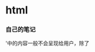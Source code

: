 # html

### 自己的笔记

'<head>中的内容一般不会呈现给用户，除了<title>'

***<meta>是单标签<meta charset="utf-8">**,用来指定字体*****

**<link>:rel="",有stylesheet（导入css样式），icon（网页标签图标）**

| `id`    | 所有标签                         | 唯一标识符（CSS/JS选择器） |
| ------- | -------------------------------- | -------------------------- |
| `class` | 所有标签                         | 样式类名（可复用）         |
| `style` | 所有标签                         | 内联样式                   |
| `src`   | `<img>`, `<script>`, `<video>`等 | 资源路径                   |
| `href`  | `<a>`, `<link>`                  | 链接地址                   |
| `alt`   | `<img>`                          | 图片替代文本（无障碍）     |
| `title` | 大多数标签                       | 悬停提示文本               |

### label作用：

1. **扩大点击区域**
   默认情况下，只有点击表单元素（如单选按钮、复选框的小方框）才能触发交互。关联 `<label>` 后，点击标签文字也会触发对应的表单元素（如选中 / 取消复选框），大大提升了操作便捷性，尤其适合移动设备。

   示例：
   未关联 `<label>` 时，只能点击小方框；关联后，点击 "同意协议" 文字也能勾选复选框。

   ```html
   <label for="agree">
     <input type="checkbox" id="agree"> 同意协议
   </label>
   ```

2. **提升可访问性**
   屏幕阅读器会将 `<label>` 的文字与关联的表单元素关联起来，当用户聚焦到表单元素时，阅读器会朗读标签内容，帮助视力障碍用户理解输入项的含义。

3. **明确语义关联**
   通过 `<label>` 明确表单元素与描述文字的对应关系，使 HTML 结构更清晰，便于开发者维护和搜索引擎解析。

4. **避免歧义**
   对于多个相似的表单元素（如一组单选按钮），`<label>` 能清晰区分每个选项的含义，避免用户混淆。

<label>可以使用for属性关联其他标签的id属性，但是当其他标签位于label内部时可以省略

其内部一般放入input和纯文本，不要放入其他块级元素如div，和交互标签如button。

| 标签        | 核心语义                | 适用场景                                 | 关键特征                             |
| ----------- | ----------------------- | ---------------------------------------- | ------------------------------------ |
| `<section>` | 有主题的 “内容区块”     | 章节、标签页内容、表单分组、产品列表区域 | 通常包含标题，内容有明确主题         |
| `<div>`     | 无任何语义的 “容器”     | 纯样式 / 布局辅助（如包裹元素调整间距）  | 仅用于 CSS 或 JS 操作，无语义含义    |
| `<article>` | 可独立分发的 “完整内容” | 博客文章、新闻报道、评论、产品详情       | 内容可单独存在（如单独分享一篇文章） |

在 CSS 中，`position` 属性用于控制元素在页面中的**定位方式**，决定元素如何脱离正常文档流、以及基于哪个参考对象进行位置偏移。它是布局设计的核心属性之一，共有 5 个取值，不同取值对应完全不同的定位逻辑。

### 一、`position` 的 5 个取值及核心特性

| 取值       | 是否脱离文档流 | 定位参考对象                                                 | 核心用途                                           |
| ---------- | -------------- | ------------------------------------------------------------ | -------------------------------------------------- |
| `static`   | ❌ 不脱离       | 无（遵循正常文档流）                                         | 默认值，元素按 HTML 结构顺序排列                   |
| `relative` | ❌ 不脱离       | 元素自身的 “初始位置”                                        | 微调元素位置、作为绝对定位（`absolute`）的参考容器 |
| `absolute` | ✅ 完全脱离     | 最近的 “已定位祖先元素”（非 static），若无则为根元素（`<html>`） | 精准定位元素（如弹窗、悬浮菜单）                   |
| `fixed`    | ✅ 完全脱离     | 浏览器视口（viewport）                                       | 固定元素位置（如顶部导航栏、回到顶部按钮）         |
| `sticky`   | ⚠️ 半脱离       | 父容器的 “可视区域”                                          | 滚动时 “吸顶 / 吸底”（如列表标题、筛选栏）         |

CSS 属性表格，包含属性名称、核心作用及典型示例，便于快速查阅和使用：

| 分类       | CSS 属性                      | 核心作用                                                     | 典型示例                                                     |
| ---------- | ----------------------------- | ------------------------------------------------------------ | ------------------------------------------------------------ |
| 盒模型基础 | `width`                       | 定义元素 **内容区域** 的宽度（默认单位：px，支持 %、rem 等） | `width: 300px;` / `width: 80%;`                              |
|            | `height`                      | 定义元素 **内容区域** 的高度                                 | `height: 200px;` / `height: auto;`                           |
|            | `padding`                     | 元素 **内容与边框之间的内边距**（可分方向：top/right/bottom/left） | `padding: 10px 15px;`（上下 10px，左右 15px）                |
|            | `margin`                      | 元素 **与其他元素之间的外边距**（可分方向，支持`auto`实现水平居中） | `margin: 0 auto;` / `margin-bottom: 20px;`                   |
|            | `border`                      | 元素边框（简写，包含`border-width`+`border-style`+`border-color`） | `border: 2px solid #333;`                                    |
|            | `border-radius`               | 为元素添加 **圆角**（值越大，圆角越明显，支持圆形 / 椭圆）   | `border-radius: 8px;` / `border-radius: 50%;`                |
|            | `box-sizing`                  | 控制盒模型计算方式（解决宽高包含范围问题）                   | `box-sizing: border-box;`（推荐，含 padding+border）         |
| 定位与显示 | `position`                    | 定义元素定位类型，控制元素在页面中的位置                     | `position: relative;` / `position: absolute;`                |
|            | `top`/`right`/`bottom`/`left` | 配合`position`（非 static），精确控制元素的偏移位置          | `top: 20px; right: 10px;`（相对定位偏移）                    |
|            | `display`                     | 定义元素的 **显示模式**（控制元素是否换行、是否可同行排列）  | `display: block;` / `display: flex;` / `display: none;`      |
|            | `z-index`                     | 控制元素的 **层叠顺序**（值越大，层级越高，仅对定位元素生效） | `z-index: 10;`（层级高于 z-index:5 的元素）                  |
|            | `float`                       | 使元素 **脱离文档流浮动**（左 / 右浮动，常用于早期布局，现多被 flex 替代） | `float: left;` / `clear: both;`（清除浮动）                  |
| 背景样式   | `background-color`            | 定义元素的 **背景颜色**（支持十六进制、RGB、英文单词）       | `background-color: #f5f5f5;` / `background-color: rgba(0,0,0,0.5);` |
|            | `background-image`            | 为元素设置 **背景图片**（支持本地图片或网络图片）            | `background-image: url("bg.jpg");`                           |
|            | `background-size`             | 控制背景图片的 **尺寸**（cover：覆盖容器；contain：完整显示） | `background-size: cover;` / `background-size: 100% 100%;`    |
|            | `background-position`         | 控制背景图片的 **位置**（支持方位词或数值）                  | `background-position: center;` / `background-position: 20px 30px;` |
|            | `background-repeat`           | 控制背景图片是否 **重复显示**（no-repeat：不重复；repeat-x：水平重复） | `background-repeat: no-repeat;`                              |
| 文本样式   | `color`                       | 定义 **文本颜色**（同 background-color，支持多种颜色格式）   | `color: #333;` / `color: red;`                               |
|            | `font-size`                   | 定义文本 **字体大小**（默认 16px，推荐用 rem 适配）          | `font-size: 16px;` / `font-size: 1.2rem;`                    |
|            | `font-weight`                 | 定义文本 **粗细**（normal：正常；bold：加粗；数值：100-900） | `font-weight: bold;` / `font-weight: 600;`                   |
|            | `font-family`                 | 定义文本 **字体家族**（推荐设置 fallback 字体，避免字体缺失） | `font-family: "Microsoft YaHei", sans-serif;`                |
|            | `text-align`                  | 控制文本 **水平对齐方式**（left/center/right/justify）       | `text-align: center;`（文本居中）                            |
|            | `line-height`                 | 定义文本 **行高**（控制行间距，值为数字时是 font-size 的倍数） | `line-height: 1.5;` / `line-height: 24px;`                   |
|            | `text-decoration`             | 为文本添加装饰（underline：下划线；none：取消下划线，常用于链接） | `text-decoration: none;`（取消链接下划线）                   |
| 弹性布局   | `display: flex`               | 将元素设置为 **弹性容器**，子元素自动成为弹性项（现代布局核心） | `display: flex;`（父容器添加）                               |
|            | `justify-content`             | 控制弹性项 **水平方向** 的对齐方式（主轴对齐）               | `justify-content: space-between;`（两端对齐）                |
|            | `align-items`                 | 控制弹性项 **垂直方向** 的对齐方式（交叉轴对齐）             | `align-items: center;`（垂直居中）                           |
|            | `flex-direction`              | 控制弹性项的 **排列方向**（row：水平；column：垂直）         | `flex-direction: column;`（垂直排列）                        |
|            | `flex`                        | 控制弹性项的 **伸缩比例**（简写，包含 flex-grow/flex-shrink/flex-basis） | `flex: 1;`（占满剩余空间） / `flex: 0 0 200px;`（固定宽度）  |
| 其他常用   | `cursor`                      | 定义鼠标悬浮在元素上时的 **光标样式**（pointer：手型，常用于按钮 / 链接） | `cursor: pointer;` / `cursor: default;`                      |
|            | `opacity`                     | 控制元素的 **透明度**（0：完全透明；1：不透明，影响子元素）  | `opacity: 0.8;`（80% 不透明度）                              |
|            | `overflow`                    | 控制元素内容 **溢出时的处理方式**（hidden：隐藏；auto：滚动条） | `overflow: hidden;` / `overflow-y: auto;`                    |
|            | `transition`                  | 为元素样式变化添加 **过渡动画**（平滑切换，无需 JS）         | `transition: all 0.3s ease;`（所有样式 300ms 平滑过渡）      |

position详解：

`position: relative` 和 `position: absolute` 的配合是 CSS 定位的经典用法，核心规则是：**绝对定位元素（absolute）会优先相对于 “最近的、设置了 position: relative/absolute/fixed/sticky 的祖先元素” 进行定位；如果没有这样的祖先元素，则相对于浏览器窗口（body）定位**。

# `display`详解：

### 一、基础显示类型（单值）

#### 1. `display: none`

- **作用**：完全隐藏元素，不占据页面空间（与 `visibility: hidden` 不同，后者仍占空间）。

- **场景**：动态显示 / 隐藏元素（如弹窗、折叠菜单）。

- 示例

  ```css
  .hidden-element {
    display: none; /* 元素完全消失，不占布局空间 */
  }
  ```

#### 2. `display: block`（块级元素）

- 特性

  - 独占一行（前后自动换行）。
  - 可设置宽高（`width`/`height` 有效）。
  - 内外边距（`margin`/`padding`）会影响周围元素布局。

- **默认元素**：`div`、`p`、`h1-h6`、`ul`、`li`、`footer` 等。

- **场景**：用于构建页面结构（如容器、段落、标题）。

- 示例

  ```css
  .block-example {
    display: block;
    width: 200px; /* 有效 */
    height: 100px; /* 有效 */
    margin: 10px 0; /* 上下外边距生效 */
  }
  ```

#### 3. `display: inline`（行内元素）

- 特性

- 不独占一行，与其他行内元素并排显示。

  - **不能设置宽高**（`width`/`height` 无效）。
  - 左右外边距（`margin-left`/`right`）有效，但上下外边距（`margin-top`/`bottom`）无效。
  - 内边距（`padding`）有效，但可能重叠其他元素。

- **默认元素**：`span`、`a`、`strong`、`em`、`img`（特殊行内元素，可设宽高）等。

- **场景**：用于文本内的局部样式（如高亮、链接）。

- 示例

  ```css
  .inline-example {
    display: inline;
    width: 200px; /* 无效 */
    margin: 10px; /* 仅左右生效 */
    padding: 5px; /* 有效，但可能覆盖其他内容 */
  }
  ```

#### 4. `display: inline-block`（行内块元素）

- 特性

  - 兼具 `inline` 和 `block` 的特点：并排显示（不独占一行），且可设置宽高。
  - 内外边距均有效，不会重叠其他元素。

- **场景**：需要并排显示且自定义尺寸的元素（如按钮、图标、导航项）。

- 示例

  ```css
  .inline-block-btn {
    display: inline-block;
    width: 120px; /* 有效 */
    height: 40px; /* 有效 */
    margin: 0 10px; /* 左右间距，实现按钮并排 */
  }
  ```

### 二、CSS 表格布局（模拟表格）

#### 5. `display: table` 及相关值

用于模拟 HTML 表格的布局结构，适合需要表格样式但不想用 `<table>` 标签的场景。

- `display: table`：模拟 `<table>` 标签（容器）。

- `display: table-row`：模拟 `<tr>` 标签（行）。

- `display: table-cell`：模拟 `<td>` 标签（单元格）。

- `display: table-header-group`：模拟 `<thead>`。

- `display: table-footer-group`：模拟 `<tfoot>`。

- **特性**：

  - 单元格自动等高、等宽（类似表格）。
  - 支持 `vertical-align` 垂直对齐（常用于居中）。

- **示例**：实现三列等高布局

  ```html
  <div class="table-container">
    <div class="table-row">
      <div class="table-cell">列1</div>
      <div class="table-cell">列2（内容更多）</div>
      <div class="table-cell">列3</div>
    </div>
  </div>
  ```

  ```css
  .table-container { display: table; width: 100%; }
  .table-row { display: table-row; }
  .table-cell { 
    display: table-cell; 
    padding: 10px; 
    border: 1px solid #ccc; 
    vertical-align: middle; /* 垂直居中 */
  }
  ```

### 三、弹性盒布局（Flexbox）

#### 6. `display: flex`（容器）和 `display: inline-flex`

Flexbox 是一维布局模型，适合对齐、分布元素（行或列），是现代布局的首选。

- `display: flex`：容器为块级，独占一行。

- `display: inline-flex`：容器为行内级，与其他元素并排。

- **核心特性**：

  - 子元素（flex 项）自动排列（默认水平方向）。
  - 可通过 `justify-content`（水平对齐）、`align-items`（垂直对齐）控制对齐方式。
  - 子元素尺寸可自适应容器空间。

- **示例**：水平居中且均匀分布的导航栏

  ```css
  .nav {
    display: flex; /* 容器设为 flex */
    justify-content: space-between; /* 子元素两端对齐 */
    align-items: center; /* 垂直居中 */
    padding: 0 20px;
    height: 60px;
  }
  .nav-item {
    margin: 0 10px; /* 子元素间距 */
  }
  ```

### 四、网格布局（Grid）

#### 7. `display: grid`（容器）和 `display: inline-grid`

Grid 是二维布局模型，适合复杂的多行多列布局（如仪表盘、卡片网格）。

- `display: grid`：容器为块级。

- `display: inline-grid`：容器为行内级。

- **核心特性**：

  - 同时控制行和列的布局。
  - 通过 `grid-template-columns`/`rows` 定义列宽和行高。
  - 子元素（grid 项）可跨行列排列。

- **示例**：响应式卡片网格（3 列布局）

  ```css
  .card-grid {
    display: grid; /* 容器设为 grid */
    grid-template-columns: repeat(3, 1fr); /* 3列，每列等宽 */
    gap: 20px; /* 卡片间距 */
    padding: 20px;
  }
  .card {
    padding: 15px;
    border: 1px solid #eee;
  }
  ```

### 五、其他特殊值

#### 8. `display: contents`

- **作用**：使元素本身不产生布局盒模型，但保留其子元素的布局。简单说：“元素消失，但子元素仍在原位置”。

- **场景**：解决嵌套容器对 Flex/Grid 布局的干扰。

- 示例

  ```css
  .wrapper {
    display: flex;
  }
  .wrapper > div {
    display: contents; /* 该 div 不产生布局，子元素直接参与 flex 布局 */
  }
  ```

#### 9. `display: list-item`

- **作用**：使元素表现为列表项（类似 `<li>`），自动生成项目符号。

- 示例

  ```css
  .custom-list-item {
    display: list-item;
    list-style-type: square; /* 项目符号样式 */
    margin-left: 20px; /* 缩进 */
  }
  ```

  

#### 10. `display: flow-root`

- **作用**：创建一个新的块级格式化上下文（BFC），解决父元素高度塌陷问题（替代传统的 `overflow: hidden` 方案）。

- 示例

- 清除浮动影响

  ```css
  .parent {
    display: flow-root; /* 自动包含浮动子元素的高度 */
  }
  .child {
    float: left; /* 子元素浮动 */
    width: 50%;
  }
  ```

### 总结：如何选择 `display` 值？

| 需求场景                | 推荐值         |
| ----------------------- | -------------- |
| 隐藏元素                | `none`         |
| 页面结构容器            | `block`        |
| 文本内局部样式          | `inline`       |
| 并排显示且需自定义尺寸  | `inline-block` |
| 一维布局（行 / 列对齐） | `flex`         |
| 二维布局（网格排列）    | `grid`         |
| 模拟表格布局            | `table` 系列   |
| 清除浮动 / 创建 BFC     | `flow-root`    |

## @用法

在 CSS 中，`@` 符号开头的语法被称为 **at-rule（at 规则）**，它们不是选择器，而是用于控制 CSS 行为、引入资源、条件判断等特殊功能的指令。以下是所有常见 `@` 规则的详细用法和场景：

### 一、基础元数据类

#### 1. `@charset` - 声明字符编码

- **作用**：定义样式表使用的字符编码，确保浏览器正确解析中文等非 ASCII 字符。

- 语法

  ```css
  @charset "编码格式";
  ```

- 注意

  - 必须放在样式表的**最开头**（前面不能有任何字符，包括空格、注释）。
  - 仅对当前样式表有效，且浏览器兼容性良好。

- 示例

  ```css
  @charset "UTF-8"; /* 声明使用 UTF-8 编码（推荐） */
  @charset "GBK"; /* 用于仅包含简体中文的场景 */
  ```

#### 2. `@import` - 引入外部样式表

- **作用**：从外部文件导入 CSS 规则，实现样式模块化。

- 语法

  ```css
  @import url("文件路径") [媒体查询条件];
  ```

- 注意

  - 必须放在样式表的开头（`@charset` 之后，其他规则之前）。
  - 会增加 HTTP 请求，可能影响性能（推荐用 `<link>` 标签替代）。

- 示例

  ```css
  @import url("reset.css"); /* 导入重置样式 */
  @import url("print.css") print; /* 仅在打印时应用 */
  @import url("mobile.css") screen and (max-width: 768px); /* 小屏幕生效 */
  ```

  

### 二、响应式与条件判断类

#### 3. `@media` - 媒体查询（核心）

- **作用**：根据设备特性（屏幕尺寸、分辨率等）应用不同样式，是响应式设计的基础。

- 语法

  ```css
  @media [媒体类型] and (条件) {
    /* 满足条件时应用的样式 */
  }
  ```

  

- 常用媒体类型：

  - `screen`：屏幕设备（默认）
  - `print`：打印预览
  - `all`：所有设备

- 常用条件：

  - `max-width`/`min-width`：屏幕宽度
  - `orientation: portrait/landscape`：竖屏 / 横屏
  - `hover: hover`：设备支持悬停（如桌面端 vs 移动端）

- 示例

  ```css
  /* 屏幕宽度 ≤768px 时（移动端） */
  @media (max-width: 768px) {
    .nav { display: none; } /* 隐藏导航栏 */
    .mobile-menu { display: block; } /* 显示移动端菜单 */
  }
  
  /* 支持悬停的设备（如桌面端） */
  @media (hover: hover) {
    .button:hover { transform: scale(1.05); }
  }
  ```

#### 4. `@supports` - 特性检测

- **作用**：检测浏览器是否支持某个 CSS 特性，实现渐进式增强。

- 语法

  ```css
  @supports (CSS特性) {
    /* 支持时应用的样式 */
  }
  @supports not (CSS特性) {
    /* 不支持时的降级方案 */
  }
  ```

- 示例

  ```css
  /* 如果支持 grid 布局 */
  @supports (display: grid) {
    .container {
      display: grid;
      gap: 20px;
    }
  }
  
  /* 不支持 grid 时用 flex 替代 */
  @supports not (display: grid) {
    .container {
      display: flex;
      flex-wrap: wrap;
      margin: -10px;
    }
    .item { margin: 10px; }
  }
  ```

### 三、资源与样式定义类

#### 5. `@font-face` - 自定义字体

- **作用**：引入网页字体（非系统默认字体），实现个性化文字样式。

- 语法

  ```css
  @font-face {
    font-family: "字体名称"; /* 自定义名称（用于后续引用） */
    src: url("字体文件路径") format("字体格式"); /* 字体源及格式 */
    font-weight: 400; /* 字体粗细（normal/bold/100-900） */
    font-style: normal; /* 字体样式（normal/italic/oblique） */
    font-display: swap; /* 加载策略（swap：先显示默认字体，加载完成后替换） */
  }
  ```

- 常用字体格式：

  - `woff2`：现代浏览器首选（体积小、压缩率高）
  - `woff`：兼容旧版浏览器
  - `ttf`/`otf`：备选格式

- 示例

  ```css
  @font-face {
    font-family: "Inter";
    src: url("inter.woff2") format("woff2"),
         url("inter.woff") format("woff");
    font-weight: 400; /* 常规字重 */
    font-style: normal;
  }
  
  /* 使用自定义字体 */
  body {
    font-family: "Inter", sans-serif;
  }
  ```

#### 6. `@counter-style` - 自定义列表计数器

- **作用**：定义自定义的列表项标记（如序号、符号），扩展默认的 `list-style`。

- 语法

  ```css
  @counter-style 名称 {
    system: 计数系统; /* 如 cyclic（循环）、numeric（数字） */
    symbols: 符号列表; /* 用于计数的符号 */
    suffix: 后缀; /* 符号后的字符（如 "."、")"） */
  }
  ```

- 示例

  ```css
  /* 定义中文数字计数器 */
  @counter-style chinese {
    system: numeric;
    symbols: "一" "二" "三" "四" "五";
    suffix: "、";
  }
  
  /* 使用自定义计数器 */
  .chinese-list {
    list-style: chinese;
  }
  ```

### 四、动画与过渡类

#### 7. `@keyframes` - 定义动画关键帧

- **作用**：创建 CSS 动画的关键帧序列，控制动画的中间状态。

- 语法

  ```css
  @keyframes 动画名称 {
    0% { /* 动画开始状态 */ }
    50% { /* 动画中间状态 */ }
    100% { /* 动画结束状态 */ }
  }
  ```

- **配合使用**：通过 `animation` 属性将动画应用到元素。

- 示例

  ```css
  /* 定义淡入动画 */
  @keyframes fadeIn {
    0% { opacity: 0; transform: translateY(20px); }
    100% { opacity: 1; transform: translateY(0); }
  }
  
  /* 应用动画 */
  .card {
    animation: fadeIn 0.5s ease-out forwards; /* forwards：保持结束状态 */
  }
  ```

### 五、打印相关类

#### 8. `@page` - 打印页面设置

- **作用**：控制打印时的页面样式（页边距、纸张方向等）。

- 语法

  ```css
  @page {
    /* 全局打印设置 */
    margin: 2cm; /* 页边距 */
    size: A4 portrait; /* 纸张大小和方向（portrait/landscape） */
  }
  
  /* 伪类扩展 */
  @page :first { /* 第一页特殊设置 */ }
  @page :left { /* 左页（双面打印） */ }
  @page :right { /* 右页（双面打印） */ }
  ```

- 示例：

  ```css
  @page {
    margin: 1.5cm;
  }
  
  /* 第一页顶部边距更大 */
  @page :first {
    margin-top: 5cm;
  }
  
  /* 打印时隐藏不必要元素 */
  @media print {
    .header, .footer { display: none; }
  }
  ```

### 六、其他特殊规则

#### 9. `@namespace` - XML 命名空间（极少用）

- **作用**：在处理 XML 或 XHTML 文档时，定义命名空间，避免标签冲突。

- 示例：

  ```css
  @namespace html "http://www.w3.org/1999/xhtml"; /* HTML 命名空间 */
  @namespace svg "http://www.w3.org/2000/svg"; /* SVG 命名空间 */
  
  /* 仅匹配 HTML 中的 a 标签 */
  html|a { color: blue; }
  ```

#### 10. `@layer` - 样式层（CSS 新特性）

- **作用**：管理样式优先级，避免 `!important` 滥用。

- 语法：

  ```css
  /* 定义层并分配样式 */
  @layer base {
    body { margin: 0; }
  }
  
  @layer components {
    .button { padding: 8px 16px; }
  }
  
  /* 层的优先级：后定义的层 > 先定义的层 */
  ```

## **定义全局 CSS 变量**

`:root` 是一个伪类选择器，用于匹配文档的根元素，优先级低于主动设置的样式，其中可以通过`--`+属性来定义全局变量，在后续属性可以使用var(属性)来引用，类似于宏定义

# JS

### 输出

1. **alert()**
   - 功能：在浏览器顶部弹出一个模态对话框，显示指定内容
   - 特点：
     - 会中断程序执行，直到用户点击 "确定" 按钮
     - 无论传入什么类型的参数，都会先转换为字符串再显示
     - 对话框样式由浏览器决定，无法自定义
   - 用途：主要用于简单的信息提示或调试，不适合频繁使用，会影响用户体验
   
2. **document.write()**

   - 功能：向当前文档中写入内容，直接输出到页面上
   - 特点：
     - 写入的内容会成为 HTML 文档的一部分，可以包含 HTML 标签
     - 如果在文档加载完成后使用，会覆盖整个文档内容
     - 输出位置与脚本执行位置相关
   - 用途：通常用于页面加载过程中动态生成内容，现代开发中较少使用，一般推荐使用 DOM 操作替代

3. **console.log()**

   - 功能：向浏览器的开发者工具控制台输出内容

   - 特点：

     - 输出内容仅在开发者工具的控制台中可见，普通用户看不到
     - 可以输出各种数据类型，包括对象、数组等，不会强制转换为字符串
     - 不会影响页面展示和程序执行流程

   - 用途：主要用于开发调试，输出变量值、执行流程等信息，是开发过程中最常用的调试手段
###  数据类型

1. **Number（数字）**
   包括整数、浮点数、NaN（非数字）和 Infinity（无穷大）
   示例：`let a = 100; let b = 3.14; let c = NaN;`
   
1. **String（字符串）**
   由单引号、双引号或反引号包裹的文本
    示例：`let str1 = 'hello'; let str2 = "world"; let str3 = `JS`;`
   
2. **Boolean（布尔值）**
   只有两个值：`true`（真）和 `false`（假）
    示例：`let isTrue = true; let isFalse = false;`
   
3. **Undefined（未定义）**
   表示变量声明后未赋值时的默认值
   示例：`let x; console.log(x); // undefined`
   
4. **Null（空值）**
   表示一个空的或不存在的引用，主动赋值表示 "无值"
   示例：`let obj = null;`
   
###  let，var和const

        `var`、`let`、`const` 三者核心区别： 

   1. **作用域**：   - `var`：函数作用域   - `let`/`const`：块级作用域（`{}` 内有效）
      
   1. **变量提升**：   - `var`：声明提升，可提前访问（undefined）   - `let`/`const`：有暂时性死区，声明前访问报错 
      
   2. **赋值特性**：   - `var`/`let`：可重复赋值   - `const`：声明时必须赋值，且不可重新赋值（但对象属性可修改）
      
   3. **重复声明**：   - `var`：允许同一作用域重复声明   - `let`/`const`：同一作用域禁止重复声明 现代开发建议：优先用 `const`（常量）和 `let`（变量），避免 `var`。杂项


​           
​        
###  杂项 

`typeof` 是 JavaScript 中用于检测数据类型的运算符，语法为 `typeof 变量/值`，返回一个表示数据类型的字符串。

```html
!undefined // true

!null // true

!0 // true

!NaN // true

!"" // true

!54 // false

!'hello' // false
```

### 字符串

s.length   返回长度

s.charAt(x)   返回x位置的字符  **不存在时返回空**

s.concat(s2,s3,s4...)   连接两个字符串 

s.substring(x, y)   返回从x-y的字符

s.trim()   返回去除字符串两端空格/制表符/换行符等等

s.split(' ')   按照指定字符分割字符串，如果为空，返回单个字符

### 数组

js中数组较为自由，字符串也可以作为数组元素，还可以先定义后赋值。

a.length  返回成员数量

Array.isArray() 判断参数是不是数组

a.push()                  在数组末尾添加元素，**会改变长度**

a.pop()     删除最后一个元素



var d = new Date('January 6, 2022');
js中声明时间有很多格式，但是最后都会存储为时间戳，有函数可以从时间戳中返回时间

getTime()：返回实例距离1970年1月1日00:00:00的毫秒数

`getDate()：`返回实例对象对应每个月的几号（从1开始）

getDay()：返回星期几，星期日为0，星期一为1，以此类推

getYear()：返回距离1900的年数

getFullYear()：返回四位的年份

getMonth()：返回月份（0表示1月，11表示12月）

getHours()：返回小时（0-23）

getMilliseconds()：返回毫秒（0-999）

getMinutes()：返回分钟（0-59）

getSeconds()：返回秒（0-59）



**不行，先学需要的（）**

document.getElementsByTagName ()

搜索 HTML 标签名，返回符合条件的元素。它的返回值是一个类似数组对象（ HTMLCollection 实例），时反映 HTML 文档的变化。如果没有任何匹配的元素，就返回一个空集

document.getElementsByClassName()

 返回一个类似数组的对象,包括了所有class名字符合指定条件的元素，

## =>

### 一、基本语法

箭头函数的核心是用 `=>` 连接参数列表和函数体，基本形式如下：

#### 1. 完整形式（多参数 + 多语句函数体）

```javascript
// 传统函数
const add = function(a, b) {
  return a + b;
};

// 箭头函数等效写法
const add = (a, b) => {
  return a + b;
};
```

#### 2. 简化形式（单表达式函数体）

如果函数体只有**一条返回语句**，可以省略 `{}` 和 `return`：

```javascript
const add = (a, b) => a + b; // 自动返回表达式结果
```

#### 3. 单参数简化

如果只有**一个参数**，可以省略参数列表的 `()`：

```javascript
const double = num => num * 2; // 等效于 (num) => num * 2
```

#### 4. 无参数

无参数时，必须保留 `()`：

```javascript
const getRandom = () => Math.random();
```

#### 5. 返回对象字面量

如果直接返回对象，需要用 `()` 包裹对象（避免 `{}` 被解析为函数体）：

```javascript
const getUser = () => ({ name: "Alice", age: 20 });
// 错误写法：const getUser = () => { name: "Alice" };（会被解析为函数体）
```

### 二、与传统函数的核心区别

1. **没有自己的 `this`**
   箭头函数不会绑定 `this`，它的 `this` 是**继承自外层作用域**（定义时的上下文），且永远不会改变。
   这解决了传统函数中 `this` 指向易变的问题（例如在回调函数中）。

   ```javascript
   const obj = {
     name: "Bob",
     // 传统函数：this 指向调用者（obj）
     sayHi1: function() {
       console.log(this.name); // "Bob"
     },
     // 箭头函数：this 继承自外层（全局作用域，非 obj）
     sayHi2: () => {
       console.log(this.name); // undefined（浏览器中 this 指向 window）
     }
   };
   ```

2. **不能作为构造函数**
   箭头函数不能用 `new` 调用，否则会报错（因为它没有 `prototype`）。

   ```javascript
   const Person = () => {};
   new Person(); // 报错：Person is not a constructor
   ```

3. **没有 `arguments` 对象**
   无法通过 `arguments` 获取参数列表，需用**剩余参数（`...args`）** 替代。

   ```javascript
   // 传统函数
   function sum1() {
     return Array.from(arguments).reduce((a, b) => a + b, 0);
   }
   
   // 箭头函数
   const sum2 = (...args) => {
     return args.reduce((a, b) => a + b, 0);
   };
   ```

4. **不能使用 `yield`**
   箭头函数不能作为生成器（Generator）函数。

`setTimeout`函数
`setTimeout(function,x);`  function是需要延迟之后执行的代码，x是时间（毫秒，1000=1秒）

- 
